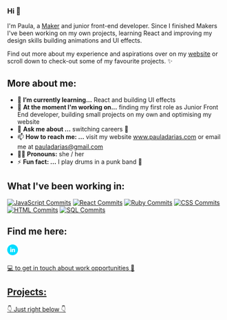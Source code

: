 ### Hi  👋

I'm Paula, a [Maker](https://makers.tech/) and junior front-end developer. Since I finished Makers I've been working on my own projects, learning React and improving my design skills building animations and UI effects.  

Find out more about my experience and aspirations over on my [website](https://www.pauladarias.com/index.html) or scroll down to check-out some of my favourite projects. ✨

## More about me: 

- 🌱 **I’m currently learning...** React and building UI effects
- 🔭 **At the moment I'm working on...** finding my first role as Junior Front End developer, building small projects on my own and optimising my website
- 💬 **Ask me about ...** switching careers 🥵
- 📫 **How to reach me: ...** visit my website www.pauladarias.com or email me at pauladarias@gmail.com 
- 💃🏻 **Pronouns:** she / her
- ⚡ **Fun fact: ...** I play drums in a punk band 🥁


## What I've been working in: 

[![JavaScript Commits](https://img.shields.io/badge/JavaScript-737%20commits-yellow.svg?style=flat-square)](https://sourcerer.io/pauladarias) 
[![React Commits](https://img.shields.io/badge/React-680%20commits-blue.svg?style=flat-square)](https://sourcerer.io/pauladarias) 
[![Ruby Commits](https://img.shields.io/badge/Ruby-680%20commits-brown.svg?style=flat-square)](https://sourcerer.io/pauladarias) 
[![CSS Commits](https://img.shields.io/badge/CSS-653%20commits-blueviolet.svg?style=flat-square)](https://sourcerer.io/pauladarias) 
[![HTML Commits](https://img.shields.io/badge/HTML-364%20commits-red.svg?style=flat-square)](https://sourcerer.io/pauladarias) 
[![SQL Commits](https://img.shields.io/badge/SQL-48%20commits-lightgrey.svg?style=flat-square)](https://sourcerer.io/pauldarias)



## Find me here:

  <a href="https://www.linkedin.com/in/paula-darias-a10317117/">
  <img src="https://github.com/pauladarias/CV/blob/master/images%20/linkedin_logo.png" alt="linkedin" width="5%"/a>  
  </br>
  </br>
  💻 to get in touch about work opportunities 💼
  

## Projects:
👇 Just right below 👇
